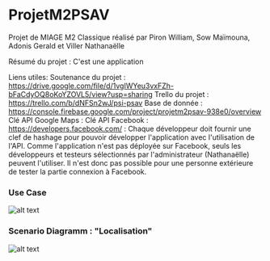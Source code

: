 # ProjetM2PSAV
Projet de MIAGE M2 Classique réalisé par  Piron William, Sow Maïmouna, Adonis Gerald et Viller Nathanaëlle

Résumé du projet : C'est une application 

Liens utiles:
Soutenance du projet : https://drive.google.com/file/d/1vgIWYeu3vxFZh-bFaCdyOQ8oKoYZOVL5/view?usp=sharing
Trello du projet : https://trello.com/b/dNFSn2wJ/psi-psav
Base de donnée : https://console.firebase.google.com/project/projetm2psav-938e0/overview
Clé API Google Maps :
Clé API Facebook :  https://developers.facebook.com/ : Chaque développeur doit fournir une clef de hashage pour pouvoir développer l'application avec l'utilisation de l'API.
Comme l'application n'est pas déployée sur Facebook, seuls les développeurs et testeurs sélectionnés par l'administrateur (Nathanaëlle) peuvent l'utiliser.
Il n'est donc pas possible pour une personne extérieure de tester la partie connexion à Facebook.



### Use Case ###
![alt text](http://www.plantuml.com/plantuml/png/VLLBRjim4Dtx58DqaNXX52dQNH34LcqtW9i23P0zJOrb8XIf3aadGT6xT5cTGnVhKB9iAVwi9CtdpSoRZ-wS5-H3hWVkMPb2aCXXAUHpHZQODB7Q4YnKjlPpmhUEpLgOz8MKzsXW9RJ3WSQL1s-1eZMaYb1wPKt7fs1SaU6ZVzC8KIrCfd4WfESWupHNPll-7VCbjOglk1bqG893AHp2xm70v5sY7wQpQPACeyPIYhILVawk9zSJbew9x4iZ_A7L1gCenkXQBpM3jegPDVv1v0Y93QIGTWxzm3Sty2tami3jBSojJWT_kXdlAZsUy_ZJvCja5btsXW_M4uwBGYlsOQUhXAeI2OA1gjnKfS4SZH_2QBJbZMrQOkRe8k-9pGkF81nSi19WZo1hJIqSZUh7r11cod5C0eSE2hPTLIMXaUYwXlCeR6oCzMgbf8YnUZOB5Iri6mUglzslb3jVbGv5OAbKGhFFHJVzXPL2ArVZxhD_HD2Decx2BjYJLGIQq-dG4lEtSjtFV26u5ZOLOCH6PGrymLq5eJKhn3jkJz5p44k4rry1jGDz6RogCyU8ojDENabLL6LTuhx2cT8CDTsmEnVOrDV86dZSrC1niQofToYonjbxeOm3oLjN_QEwl8iZZM-13_f-ehe5LtQYCEQ6Nvca7fL2oghaVOcTFGqhUIo2Rf6LMLdAcs61zFAq6q_-sMoJFQo8CuYGspSq1i-YBeHoF3dCeuk36DL2KNz2abx2fwpkJQgutnHZ4zQRukAQd2TZDwOP6jSwCSTddNvYJ8Blx04XVA5TLO8B3MXlNJ-kkP-MOf874t9lV5Lcz6wtL2EDXLy6qWT4nkbR2ObBQvzx-LMb3CN-8lHw77DZcCDbtxa_IX95eKnMTwKtUcrXM-VNnZkyTjt7EkCg_JglRueBMTQCVuUR8-ur7LTT7keZ6lyniFtjnE-htX4TGb_PFL73lggpsyEZY3iL7_mxD2d_UVy3)
### Scenario Diagramm : "Localisation" ###
![alt text](http://www.plantuml.com/plantuml/png/JP0nRiCm34Ltd-AFyP2XTgOCHPPkxLIqEw6m3W5LSYWfw933TCqvVB5I3k9w-tgVv2TrI9aqbs_VUFxAo14gmodZACekImnD0-pVI08-4kiUb6PXTFFEyD6H5tktrTYOyzHMwpEAmdF2TBjmo0cZHdVYj9HrSzah1STMI0XqaO5g8CPO5EIz6TClIW3N4KjdFtU-1EL1KbQ-v_0zXihFkR1Fnb1iBH16kq-SZDDj6R5hwrLLsTxRxVLvjVai_c7tWDqAzW_Ohw0DFN0urg_y0m00)
